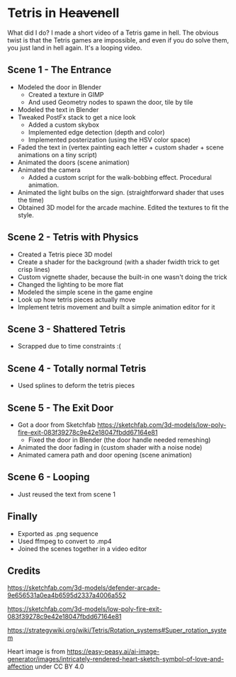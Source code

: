 # Tetris in H~~eaven~~ell

What did I do? I made a short video of a Tetris game in hell. The obvious twist is that the Tetris games are impossible, and even if you do solve them, you just land in hell again. It's a looping video.

## Scene 1 - The Entrance

- Modeled the door in Blender
  - Created a texture in GIMP
  - And used Geometry nodes to spawn the door, tile by tile
- Modeled the text in Blender
- Tweaked PostFx stack to get a nice look
  - Added a custom skybox
  - Implemented edge detection (depth and color)
  - Implemented posterization (using the HSV color space)
- Faded the text in (vertex painting each letter + custom shader + scene animations on a tiny script)
- Animated the doors (scene animation)
- Animated the camera
  - Added a custom script for the walk-bobbing effect. Procedural animation.
- Animated the light bulbs on the sign. (straightforward shader that uses the time)
- Obtained 3D model for the arcade machine. Edited the textures to fit the style.

## Scene 2 - Tetris with Physics

- Created a Tetris piece 3D model
- Create a shader for the background (with a shader fwidth trick to get crisp lines)
- Custom vignette shader, because the built-in one wasn't doing the trick
- Changed the lighting to be more flat
- Modeled the simple scene in the game engine 
- Look up how tetris pieces actually move
- Implement tetris movement and built a simple animation editor for it

## Scene 3 - Shattered Tetris

- Scrapped due to time constraints :(

## Scene 4 - Totally normal Tetris

- Used splines to deform the tetris pieces

## Scene 5 - The Exit Door

- Got a door from Sketchfab https://sketchfab.com/3d-models/low-poly-fire-exit-083f39278c9e42e18047fbdd67164e81
  - Fixed the door in Blender (the door handle needed remeshing)
- Animated the door fading in (custom shader with a noise node)
- Animated camera path and door opening (scene animation)

## Scene 6 - Looping

- Just reused the text from scene 1

## Finally

- Exported as .png sequence
- Used ffmpeg to convert to .mp4
- Joined the scenes together in a video editor

## Credits

https://sketchfab.com/3d-models/defender-arcade-9e656531a0ea4b6595d2337a4006a552

https://sketchfab.com/3d-models/low-poly-fire-exit-083f39278c9e42e18047fbdd67164e81

https://strategywiki.org/wiki/Tetris/Rotation_systems#Super_rotation_system

Heart image is from
https://easy-peasy.ai/ai-image-generator/images/intricately-rendered-heart-sketch-symbol-of-love-and-affection
under CC BY 4.0
